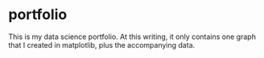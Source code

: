 # portfolio
This is my data science portfolio. At this writing, it only contains one graph that I created in matplotlib, plus the accompanying data.
